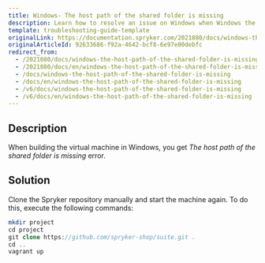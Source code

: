 ```yaml
---
title: Windows- The host path of the shared folder is missing
description: Learn how to resolve an issue on Windows when Windows the host path of the shared folder is missing
template: troubleshooting-guide-template
originalLink: https://documentation.spryker.com/2021080/docs/windows-the-host-path-of-the-shared-folder-is-missing
originalArticleId: 92633686-f92a-4642-bcf8-6e97e00debfc
redirect_from:
  - /2021080/docs/windows-the-host-path-of-the-shared-folder-is-missing
  - /2021080/docs/en/windows-the-host-path-of-the-shared-folder-is-missing
  - /docs/windows-the-host-path-of-the-shared-folder-is-missing
  - /docs/en/windows-the-host-path-of-the-shared-folder-is-missing
  - /v6/docs/windows-the-host-path-of-the-shared-folder-is-missing
  - /v6/docs/en/windows-the-host-path-of-the-shared-folder-is-missing
---
```


## Description
When building the virtual machine in Windows, you get *The host path of the shared folder is missing* error.

## Solution
Clone the Spryker repository manually and start the machine again. To do this, execute the following commands:

```php
mkdir project
cd project
git clone https://github.com/spryker-shop/suite.git .
cd ..
vagrant up
```
